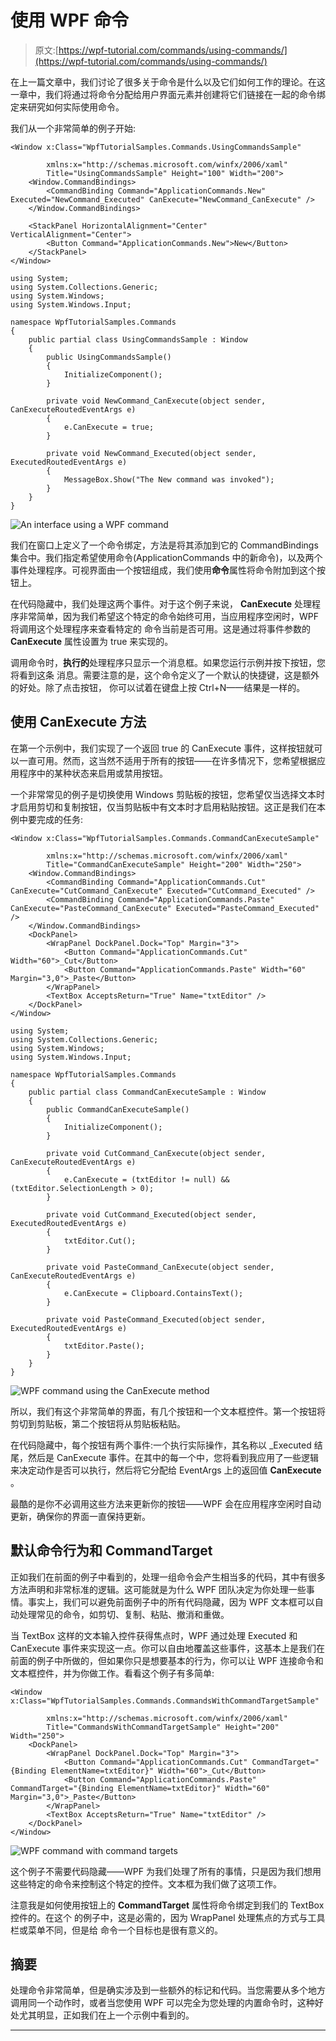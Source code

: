 # 使用 WPF 命令

> 原文:[https://wpf-tutorial.com/commands/using-commands/](https://wpf-tutorial.com/commands/using-commands/)

在上一篇文章中，我们讨论了很多关于命令是什么以及它们如何工作的理论。在这一章中，我们将通过将命令分配给用户界面元素并创建将它们链接在一起的命令绑定来研究如何实际使用命令。

我们从一个非常简单的例子开始:

```
<Window x:Class="WpfTutorialSamples.Commands.UsingCommandsSample"

        xmlns:x="http://schemas.microsoft.com/winfx/2006/xaml"
        Title="UsingCommandsSample" Height="100" Width="200">
    <Window.CommandBindings>
        <CommandBinding Command="ApplicationCommands.New" Executed="NewCommand_Executed" CanExecute="NewCommand_CanExecute" />
    </Window.CommandBindings>

    <StackPanel HorizontalAlignment="Center" VerticalAlignment="Center">
        <Button Command="ApplicationCommands.New">New</Button>
    </StackPanel>
</Window>
```

```
using System;
using System.Collections.Generic;
using System.Windows;
using System.Windows.Input;

namespace WpfTutorialSamples.Commands
{
	public partial class UsingCommandsSample : Window
	{
		public UsingCommandsSample()
		{
			InitializeComponent();
		}

		private void NewCommand_CanExecute(object sender, CanExecuteRoutedEventArgs e)
		{
			e.CanExecute = true;
		}

		private void NewCommand_Executed(object sender, ExecutedRoutedEventArgs e)
		{
			MessageBox.Show("The New command was invoked");
		}
	}
}
```

![](../Images/6a56545f01e5db4332a0fd75f9a18410.png "An interface using a WPF command")

我们在窗口上定义了一个命令绑定，方法是将其添加到它的 CommandBindings 集合中。我们指定希望使用命令(ApplicationCommands 中的新命令)，以及两个事件处理程序。可视界面由一个按钮组成，我们使用**命令**属性将命令附加到这个按钮上。

<input type="hidden" name="IL_IN_ARTICLE">

在代码隐藏中，我们处理这两个事件。对于这个例子来说， **CanExecute** 处理程序非常简单，因为我们希望这个特定的命令始终可用，当应用程序空闲时，WPF 将调用这个处理程序来查看特定的 命令当前是否可用。这是通过将事件参数的 **CanExecute** 属性设置为 true 来实现的。

调用命令时，**执行的**处理程序只显示一个消息框。如果您运行示例并按下按钮，您将看到这条 消息。需要注意的是，这个命令定义了一个默认的快捷键，这是额外的好处。除了点击按钮， 你可以试着在键盘上按 Ctrl+N——结果是一样的。

## 使用 CanExecute 方法

在第一个示例中，我们实现了一个返回 true 的 CanExecute 事件，这样按钮就可以一直可用。然而，这当然不适用于所有的按钮——在许多情况下，您希望根据应用程序中的某种状态来启用或禁用按钮。

一个非常常见的例子是切换使用 Windows 剪贴板的按钮，您希望仅当选择文本时才启用剪切和复制按钮，仅当剪贴板中有文本时才启用粘贴按钮。这正是我们在本例中要完成的任务:

```
<Window x:Class="WpfTutorialSamples.Commands.CommandCanExecuteSample"

        xmlns:x="http://schemas.microsoft.com/winfx/2006/xaml"
        Title="CommandCanExecuteSample" Height="200" Width="250">
    <Window.CommandBindings>
        <CommandBinding Command="ApplicationCommands.Cut" CanExecute="CutCommand_CanExecute" Executed="CutCommand_Executed" />
        <CommandBinding Command="ApplicationCommands.Paste" CanExecute="PasteCommand_CanExecute" Executed="PasteCommand_Executed" />
    </Window.CommandBindings>
    <DockPanel>
        <WrapPanel DockPanel.Dock="Top" Margin="3">
            <Button Command="ApplicationCommands.Cut" Width="60">_Cut</Button>
            <Button Command="ApplicationCommands.Paste" Width="60" Margin="3,0">_Paste</Button>
        </WrapPanel>
        <TextBox AcceptsReturn="True" Name="txtEditor" />
    </DockPanel>
</Window>
```

```
using System;
using System.Collections.Generic;
using System.Windows;
using System.Windows.Input;

namespace WpfTutorialSamples.Commands
{
	public partial class CommandCanExecuteSample : Window
	{
		public CommandCanExecuteSample()
		{
			InitializeComponent();
		}

		private void CutCommand_CanExecute(object sender, CanExecuteRoutedEventArgs e)
		{
			e.CanExecute = (txtEditor != null) && (txtEditor.SelectionLength > 0);
		}

		private void CutCommand_Executed(object sender, ExecutedRoutedEventArgs e)
		{
			txtEditor.Cut();
		}

		private void PasteCommand_CanExecute(object sender, CanExecuteRoutedEventArgs e)
		{
			e.CanExecute = Clipboard.ContainsText();
		}

		private void PasteCommand_Executed(object sender, ExecutedRoutedEventArgs e)
		{
			txtEditor.Paste();
		}
	}
}
```

![](../Images/b4f658f306b898718d0bfdc973ca9fc7.png "WPF command using the CanExecute method")

所以，我们有这个非常简单的界面，有几个按钮和一个文本框控件。第一个按钮将剪切到剪贴板，第二个按钮将从剪贴板粘贴。

在代码隐藏中，每个按钮有两个事件:一个执行实际操作，其名称以 _Executed 结尾，然后是 CanExecute 事件。在其中的每一个中，您将看到我应用了一些逻辑来决定动作是否可以执行，然后将它分配给 EventArgs 上的返回值 **CanExecute** 。

最酷的是你不必调用这些方法来更新你的按钮——WPF 会在应用程序空闲时自动更新，确保你的界面一直保持更新。

## 默认命令行为和 CommandTarget

正如我们在前面的例子中看到的，处理一组命令会产生相当多的代码，其中有很多方法声明和非常标准的逻辑。这可能就是为什么 WPF 团队决定为你处理一些事情。事实上，我们可以避免前面例子中的所有代码隐藏，因为 WPF 文本框可以自动处理常见的命令，如剪切、复制、粘贴、撤消和重做。

当 TextBox 这样的文本输入控件获得焦点时，WPF 通过处理 Executed 和 CanExecute 事件来实现这一点。你可以自由地覆盖这些事件，这基本上是我们在前面的例子中所做的，但如果你只是想要基本的行为，你可以让 WPF 连接命令和文本框控件，并为你做工作。看看这个例子有多简单:

```
<Window x:Class="WpfTutorialSamples.Commands.CommandsWithCommandTargetSample"

        xmlns:x="http://schemas.microsoft.com/winfx/2006/xaml"
        Title="CommandsWithCommandTargetSample" Height="200" Width="250">
    <DockPanel>
        <WrapPanel DockPanel.Dock="Top" Margin="3">
            <Button Command="ApplicationCommands.Cut" CommandTarget="{Binding ElementName=txtEditor}" Width="60">_Cut</Button>
            <Button Command="ApplicationCommands.Paste" CommandTarget="{Binding ElementName=txtEditor}" Width="60" Margin="3,0">_Paste</Button>
        </WrapPanel>
        <TextBox AcceptsReturn="True" Name="txtEditor" />
    </DockPanel>
</Window>
```

![](../Images/802db1375dc1993ac6bc0389fc9dfb25.png "WPF command with command targets")

这个例子不需要代码隐藏——WPF 为我们处理了所有的事情，只是因为我们想用这些特定的命令来控制这个特定的控件。文本框为我们做了这项工作。

注意我是如何使用按钮上的 **CommandTarget** 属性将命令绑定到我们的 TextBox 控件的。在这个 的例子中，这是必需的，因为 WrapPanel 处理焦点的方式与工具栏或菜单不同，但是给 命令一个目标也是很有意义的。

## 摘要

处理命令非常简单，但是确实涉及到一些额外的标记和代码。当您需要从多个地方调用同一个动作时，或者当您使用 WPF 可以完全为您处理的内置命令时，这种好处尤其明显，正如我们在上一个示例中看到的。

* * *